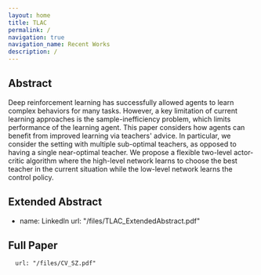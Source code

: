```yaml
---
layout: home
title: TLAC
permalink: /
navigation: true
navigation_name: Recent Works
description: /
---
```


## Abstract

 Deep reinforcement learning has successfully allowed agents to learn complex behaviors for many tasks. However, a key limitation of current learning approaches is the sample-inefficiency problem, which limits performance of the learning agent. This paper considers how agents can benefit from improved learning via teachers' advice. In particular, we consider the setting with multiple sub-optimal teachers, as opposed to having a single near-optimal teacher. We propose a flexible two-level actor-critic algorithm where the high-level network learns to choose the best teacher in the current situation while the low-level network learns the control policy. 
 
## Extended Abstract
- name: LinkedIn
      url: "/files/TLAC_ExtendedAbstract.pdf"
      
## Full Paper
      url: "/files/CV_SZ.pdf"
